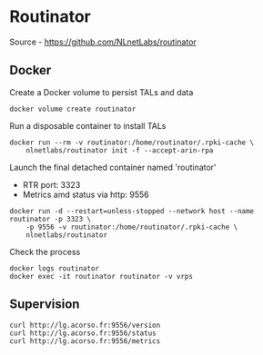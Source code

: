 # Routinator

Source - https://github.com/NLnetLabs/routinator

## Docker

Create a Docker volume to persist TALs and data
```
docker volume create routinator
```

Run a disposable container to install TALs
```
docker run --rm -v routinator:/home/routinator/.rpki-cache \
    nlnetlabs/routinator init -f --accept-arin-rpa
```

Launch the final detached container named 'routinator' 
- RTR port: 3323
- Metrics amd status via http: 9556
```
docker run -d --restart=unless-stopped --network host --name routinator -p 3323 \
    -p 9556 -v routinator:/home/routinator/.rpki-cache \
    nlnetlabs/routinator
```

Check the process
```
docker logs routinator
docker exec -it routinator routinator -v vrps
```

## Supervision
```
curl http://lg.acorso.fr:9556/version
curl http://lg.acorso.fr:9556/status
curl http://lg.acorso.fr:9556/metrics
```
